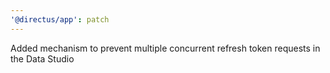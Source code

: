 ```yaml
---
'@directus/app': patch
---
```


Added mechanism to prevent multiple concurrent refresh token requests in the Data Studio
